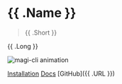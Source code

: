 # {{ .Name }}

> {{ .Short }}

{{ .Long }}

![magi-cli animation](_assets/magi-cli-animation.svg)

[Installation](installation.md)
[Docs](docs.md)
[GitHub]({{ .URL }})
